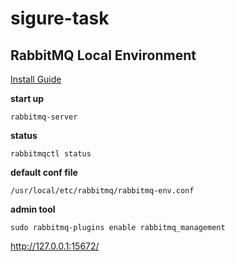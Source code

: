 # sigure-task

## RabbitMQ Local Environment
[Install Guide](https://www.rabbitmq.com/install-homebrew.html)

**start up**

`rabbitmq-server`

**status**

`rabbitmqctl status`

**default conf file**

`/usr/local/etc/rabbitmq/rabbitmq-env.conf`

**admin tool**

`sudo rabbitmq-plugins enable rabbitmq_management`

http://127.0.0.1:15672/
